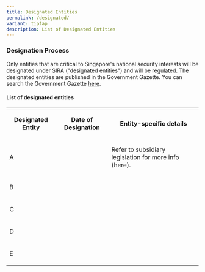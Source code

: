 ```yaml
---
title: Designated Entities
permalink: /designated/
variant: tiptap
description: List of Designated Entities
---
```

<h3><strong>Designation Process</strong></h3><p>Only entities that are critical to Singapore's national security interests will be designated under SIRA ("designated entities") and will be regulated. The designated entities are published in the Government Gazette. You can search the Government Gazette <a href="https://www.egazette.com.sg/" rel="noopener noreferrer nofollow" target="_blank">here</a>.</p><h4><strong>List of designated entities</strong></h4><table><tbody><tr><th rowspan="1" colspan="1"><p>Designated Entity</p></th><th rowspan="1" colspan="1"><p>Date of Designation</p></th><th rowspan="1" colspan="1"><p>Entity-specific details</p></th></tr><tr><td rowspan="1" colspan="1"><p>A</p></td><td rowspan="1" colspan="1"><p></p></td><td rowspan="1" colspan="1"><p>Refer to subsidiary legislation for more info (here).</p></td></tr><tr><td rowspan="1" colspan="1"><p>B</p></td><td rowspan="1" colspan="1"><p></p></td><td rowspan="1" colspan="1"><p></p></td></tr><tr><td rowspan="1" colspan="1"><p>C</p></td><td rowspan="1" colspan="1"><p></p></td><td rowspan="1" colspan="1"><p></p></td></tr><tr><td rowspan="1" colspan="1"><p>D</p></td><td rowspan="1" colspan="1"><p></p></td><td rowspan="1" colspan="1"><p></p></td></tr><tr><td rowspan="1" colspan="1"><p>E</p></td><td rowspan="1" colspan="1"><p></p></td><td rowspan="1" colspan="1"><p></p></td></tr></tbody></table><p></p>